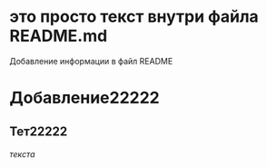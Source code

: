 # это просто текст внутри файла README.md
Добавление информации в файл README
# Добавление22222
## Тет22222
######  текста
